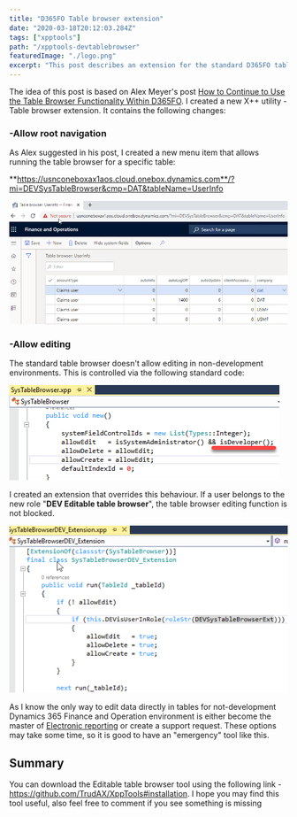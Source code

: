 ```yaml
---
title: "D365FO Table browser extension"
date: "2020-03-18T20:12:03.284Z"
tags: ["xpptools"]
path: "/xpptools-devtablebrowser"
featuredImage: "./logo.png" 
excerpt: "This post describes an extension for the standard D365FO table browser that allows root navigation and editing for non-development environments."
---
```


The idea of this post is based on Alex Meyer's post [How to Continue to Use the Table Browser Functionality Within D365FO](https://alexdmeyer.com/2020/02/27/how-to-continue-to-use-the-table-browser-functionality-within-d365fo/). I created a new X++ utility - Table browser extension. It contains the following changes:

### -Allow root navigation

As Alex suggested in his post, I created a new menu item that allows running the table browser for a specific table:

**https://usnconeboxax1aos.cloud.onebox.dynamics.com**/?mi=DEVSysTableBrowser&cmp=DAT&tableName=UserInfo

![Run the table browser](TableBrowserRun.png)

### -Allow editing

The standard table browser doesn't allow editing in non-development environments. This is controlled via the following standard code:

![The new method](TableBrowserNew.png)

I created an extension that overrides this behaviour. If a user belongs to the new role "**DEV Editable table browser**", the table browser editing function is not blocked.

![Allow edit](TableBrowserEdit.png)

As I know the only way to edit data directly in tables for not-development Dynamics 365 Finance and Operation environment is either become the master of [Electronic reporting](https://erconsult.eu/blog/electronic-reporting-in-data-migration/) or create a support request. These options may take some time, so it is good to have an "emergency" tool like this.

## Summary

You can download the Editable table browser tool using the following link - https://github.com/TrudAX/XppTools#installation. I hope you may find this tool useful, also feel free to comment if you see something is missing
